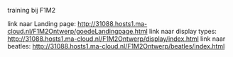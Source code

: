training bij F1M2

link naar Landing page: http://31088.hosts1.ma-cloud.nl/F1M2Ontwerp/goedeLandingpage.html
link naar display types: http://31088.hosts1.ma-cloud.nl/F1M2Ontwerp/display/index.html
link naar beatles: http://31088.hosts1.ma-cloud.nl/F1M2Ontwerp/beatles/index.html